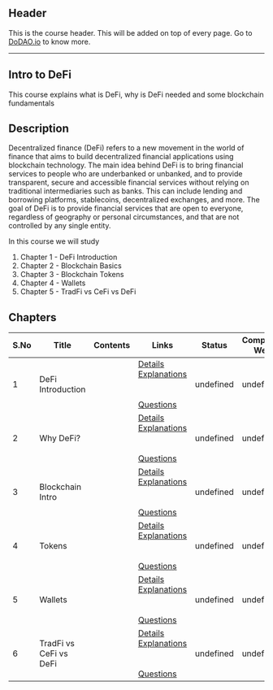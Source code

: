 ## Header
This is the course header. This will be added on top of every page. Go to [DoDAO.io](https://www.dodao.io) to know more.

 ---

 ## Intro to DeFi
 This course explains what is DeFi, why is DeFi needed and some blockchain fundamentals
 
 ## Description
 Decentralized finance (DeFi) refers to a new movement in the world of finance that aims to build decentralized financial applications using blockchain technology. The main idea behind DeFi is to bring financial services to people who are underbanked or unbanked, and to provide transparent, secure and accessible financial services without relying on traditional intermediaries such as banks. This can include lending and borrowing platforms, stablecoins, decentralized exchanges, and more. The goal of DeFi is to provide financial services that are open to everyone, regardless of geography or personal circumstances, and that are not controlled by any single entity.


In this course we will study
1. Chapter 1 - DeFi Introduction
2. Chapter 2 - Blockchain Basics
3. Chapter 3 - Blockchain Tokens
4. Chapter 4 - Wallets 
5. Chapter 5 - TradFi vs CeFi vs DeFi  



 
 ## Chapters
 
 | S.No        | Title       | Contents   | Links      | Status      | Completion Week |
 | ----------- | ----------- |----------- |----------- | ----------- | ----------- |
 | 1      | DeFi Introduction | | [Details](generated/topics/intoduction.md) <br/> [Explanations](generated/explanations/introduction.md) <br/>  <br/>  <br/> [Questions](generated/questions/introduction.md) | undefined | undefined |
 | 2      | Why DeFi? | | [Details](generated/topics/why-defi.md) <br/> [Explanations](generated/explanations/why-defi.md) <br/>  <br/>  <br/> [Questions](generated/questions/why-defi.md) | undefined | undefined |
 | 3      | Blockchain Intro | | [Details](generated/topics/blockchain-intro.md) <br/> [Explanations](generated/explanations/blockchain-intro.md) <br/>  <br/>  <br/> [Questions](generated/questions/blockchain-intro.md) | undefined | undefined |
 | 4      | Tokens | | [Details](generated/topics/tokens.md) <br/> [Explanations](generated/explanations/tokens.md) <br/>  <br/>  <br/> [Questions](generated/questions/tokens.md) | undefined | undefined |
 | 5      | Wallets | | [Details](generated/topics/wallets.md) <br/> [Explanations](generated/explanations/wallets.md) <br/>  <br/>  <br/> [Questions](generated/questions/wallets.md) | undefined | undefined |
 | 6      | TradFi vs CeFi vs DeFi | | [Details](generated/topics/tradfi-vs-cefi-vs-defi.md) <br/> [Explanations](generated/explanations/tradfi-vs-cefi-vs-defi.md) <br/>  <br/>  <br/> [Questions](generated/questions/tradfi-vs-cefi-vs-defi.md) | undefined | undefined | 
